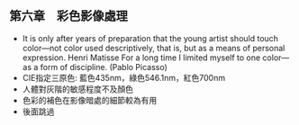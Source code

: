 ## 第六章　彩色影像處理
- It is only after years of preparation that the young artist should touch color—not color used descriptively, that is, but as a means of personal expression. Henri Matisse For a long time I limited myself to one color—as a form of discipline. (Pablo Picasso)
- CIE指定三原色: 藍色435nm，綠色546.1nm，紅色700nm 
- 人體對灰階的敏感程度不及顏色
- 色彩的補色在影像暗處的細節較為有用
- 後面跳過